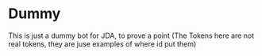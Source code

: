 # Dummy
This is just a dummy bot for JDA, to prove a point
(The Tokens here are not real tokens, they are juse examples of where id put them)
